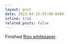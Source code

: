 ```yaml
---
layout: post
date: 2023-04 15:59:00-0400
inline: true
related_posts: false
---
```


Finished [Riso whitepaper](https://drive.google.com/file/d/1ZYtt876o6qXm5tOC9HAY4NRmLEm3cigi/view?usp=sharing).